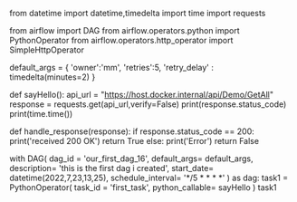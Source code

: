 from datetime import datetime,timedelta
import time
import requests

from airflow import DAG
from airflow.operators.python import PythonOperator
from airflow.operators.http_operator import SimpleHttpOperator

default_args = {
    'owner':'mm',
    'retries':5,
    'retry_delay' : timedelta(minutes=2)
}

def sayHello():
    api_url = "https://host.docker.internal/api/Demo/GetAll"
    response = requests.get(api_url,verify=False)
    print(response.status_code)
    print(time.time())

def handle_response(response):
    if response.status_code == 200:
        print('received 200 OK')
        return True
    else:
        print('Error')
        return False

with DAG(
    dag_id = 'our_first_dag_16',
    default_args= default_args,
    description= 'this is the first dag i created',
    start_date= datetime(2022,7,23,13,25),
    schedule_interval= '*/5 * * * *'
) as dag: 
    task1 = PythonOperator(
        task_id = 'first_task',
        python_callable= sayHello
    )
    task1
